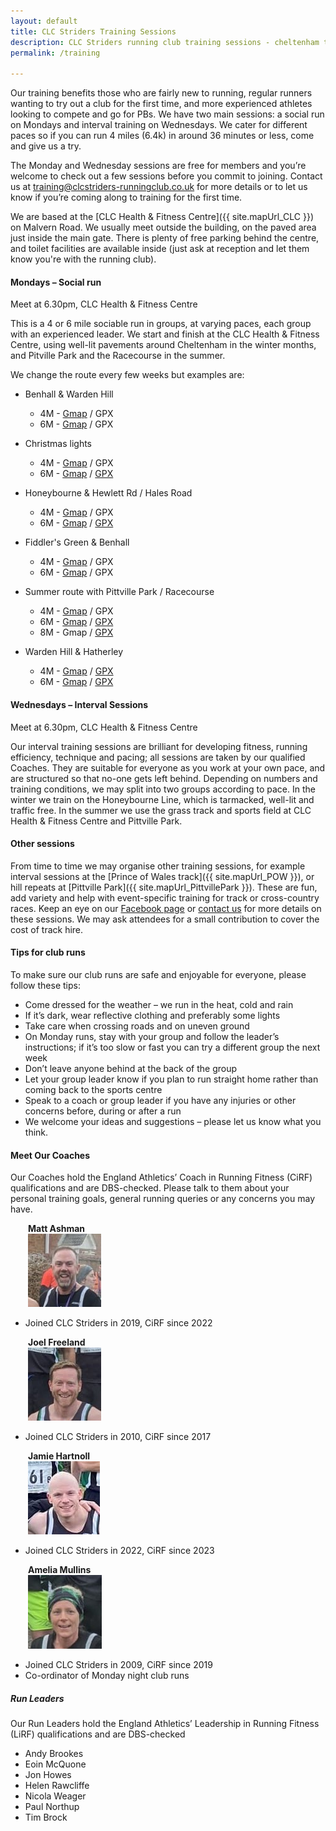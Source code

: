 ```yaml
---
layout: default
title: CLC Striders Training Sessions
description: CLC Striders running club training sessions - cheltenham training sessions maps and gpx
permalink: /training

---
```


Our training benefits those who are fairly new to running, regular runners wanting to try out a club for the first time, and more experienced athletes looking to compete and go for PBs. We have two main sessions: a social run on Mondays and interval training on Wednesdays. We cater for different paces so if you can run 4 miles (6.4k) in around 36 minutes or less, come and give us a try.  

The Monday and Wednesday sessions are free for members and you’re welcome to check out a few sessions before you commit to joining. Contact us at <training@clcstriders-runningclub.co.uk> for more details or to let us know if you’re coming along to training for the first time.  

We are based at the [CLC Health & Fitness Centre]({{ site.mapUrl_CLC }}) on Malvern Road. We usually meet outside the building, on the paved area just inside the main gate. There is plenty of free parking behind the centre, and toilet facilities are available inside (just ask at reception and let them know you're with the running club). 

#### Mondays – Social run

Meet at 6.30pm, CLC Health & Fitness Centre

This is a 4 or 6 mile sociable run in groups, at varying paces, each group with an experienced leader. We start and finish at the CLC Health & Fitness Centre, using well-lit pavements around Cheltenham in the winter months, and Pitville Park and the Racecourse in the summer.

We change the route every few weeks but examples are:

- Benhall & Warden Hill
  - 4M - [Gmap](https://www.gmap-pedometer.com/?r=7304693) / GPX
  - 6M - [Gmap](https://www.gmap-pedometer.com/?r=7305262) / GPX

- Christmas lights
  - 4M - [Gmap](https://www.gmap-pedometer.com/?r=7428607) / GPX
  - 6M - [Gmap](https://www.gmap-pedometer.com/?r=7428605) / [GPX](assets/gpx/6m_Christmas_Lights.gpx)

- Honeybourne & Hewlett Rd / Hales Road
  - 4M - [Gmap](https://www.gmap-pedometer.com/?r=7336512) / GPX
  - 6M - [Gmap](https://www.gmap-pedometer.com/?r=7333921) / [GPX](assets/gpx/6m_Honeybourne_Hewlett_Hales.gpx)
  
- Fiddler's Green & Benhall
  - 4M - [Gmap](http://www.gmap-pedometer.com/?r=7749814) / GPX
  - 6M - [Gmap](http://www.gmap-pedometer.com/?r=7749815) / GPX

- Summer route with Pittville Park / Racecourse
  - 4M - [Gmap](https://www.gmap-pedometer.com/?r=6584237) / GPX
  - 6M - [Gmap](https://www.gmap-pedometer.com/?r=6584229) / [GPX](assets/gpx/6m_Summer_Route_Pittville_Park_Racecourse.gpx)
  - 8M - Gmap / [GPX](assets/gpx/8m_Summer_Route_Pittville_Park_Racecourse.gpx)

- Warden Hill & Hatherley
  - 4M - [Gmap](https://www.gmap-pedometer.com/?r=6085072) / [GPX](assets/gpx/4m_Warden_Hill_Hatherley.gpx)
  - 6M - [Gmap](https://www.gmap-pedometer.com/?r=6085063) / [GPX](assets/gpx/6m_Warden_Hill_Hatherley.gpx)

#### Wednesdays – Interval Sessions

Meet at 6.30pm, CLC Health & Fitness Centre

Our interval training sessions are brilliant for developing fitness, running efficiency, technique and pacing; all sessions are taken by our qualified Coaches.  They are suitable for everyone as you work at your own pace, and are structured so that no-one gets left behind.  Depending on numbers and training conditions, we may split into two groups according to pace.  In the winter we train on the Honeybourne Line, which is tarmacked, well-lit and traffic free.  In the summer we use the grass track and sports field at CLC Health & Fitness Centre and Pittville Park.

#### Other sessions

From time to time we may organise other training sessions, for example interval sessions at the [Prince of Wales track]({{ site.mapUrl_POW }}), or hill repeats at [Pittville Park]({{ site.mapUrl_PittvillePark }}). These are fun, add variety and help with event-specific training for track or cross-country races. Keep an eye on our [Facebook page]({{site.facebook}}) or [contact us](/contact) for more details on these sessions. We may ask attendees for a small contribution to cover the cost of track hire.

#### Tips for club runs

To make sure our club runs are safe and enjoyable for everyone, please follow these tips:

- Come dressed for the weather – we run in the heat, cold and rain
- If it’s dark, wear reflective clothing and preferably some lights
- Take care when crossing roads and on uneven ground
- On Monday runs, stay with your group and follow the leader’s instructions; if it’s too slow or fast you can try a different group the next week
- Don’t leave anyone behind at the back of the group
- Let your group leader know if you plan to run straight home rather than coming back to the sports centre
- Speak to a coach or group leader if you have any injuries or other concerns before, during or after a run
- We welcome your ideas and suggestions – please let us know what you think.

#### Meet Our Coaches

Our Coaches hold the England Athletics’ Coach in Running Fitness (CiRF) qualifications and are DBS-checked. Please talk to them about your personal training goals, general running queries or any concerns you may have.

&emsp;&emsp;**Matt Ashman**  
&emsp;&emsp;![Matt Ashman](/images/coaches/matt-ashman.jpg "Matt Ashman")
- Joined CLC Striders in 2019, CiRF since 2022

&emsp;&emsp;**Joel Freeland**  
&emsp;&emsp;![Joel Freeland](/images/coaches/joel-freeland.jpg "Joel Freeland")
- Joined CLC Striders in 2010, CiRF since 2017

&emsp;&emsp;**Jamie Hartnoll**  
&emsp;&emsp;![Jamie Hartnoll](/images/coaches/jamie-hartnoll.jpg "Jamie Hartnoll")
- Joined CLC Striders in 2022, CiRF since 2023

&emsp;&emsp;**Amelia Mullins**  
&emsp;&emsp;![Amelia Mullins](/images/coaches/amelia-mullins.jpg "Amelia Mullins")
- Joined CLC Striders in 2009, CiRF since 2019
- Co-ordinator of Monday night club runs
  <br>

##### Run Leaders

Our Run Leaders hold the England Athletics’ Leadership in Running Fitness (LiRF) qualifications and are DBS-checked

- Andy Brookes
- Eoin McQuone
- Jon Howes
- Helen Rawcliffe
- Nicola Weager
- Paul Northup
- Tim Brock
